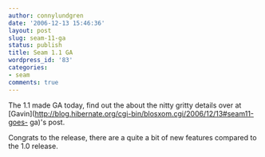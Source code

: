 ```yaml
---
author: connylundgren
date: '2006-12-13 15:46:36'
layout: post
slug: seam-11-ga
status: publish
title: Seam 1.1 GA
wordpress_id: '83'
categories:
- seam
comments: true
---
```


The 1.1 made GA today, find out the about the nitty gritty details over at
[Gavin](http://blog.hibernate.org/cgi-bin/blosxom.cgi/2006/12/13#seam11-goes-
ga)'s post.

Congrats to the release, there are a quite a bit of new features compared to
the 1.0 release.

